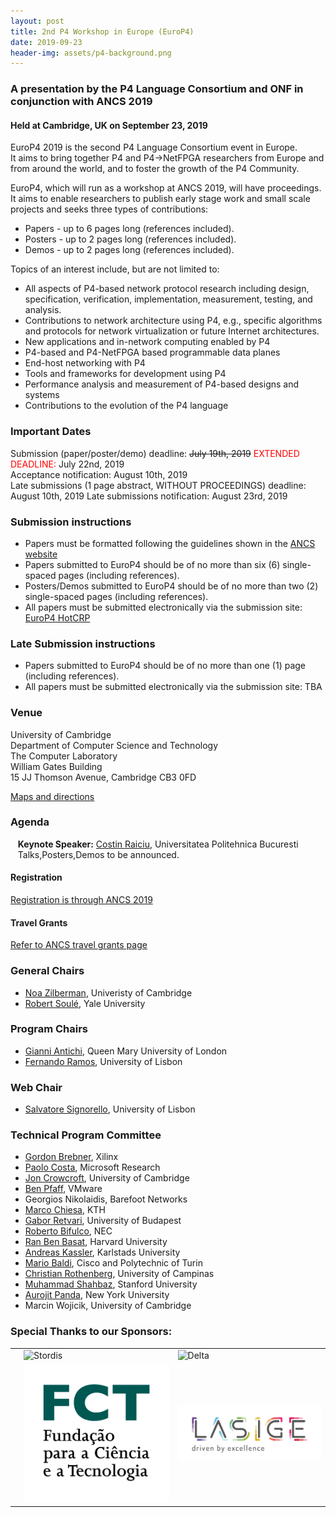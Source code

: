 ```yaml
---
layout: post
title: 2nd P4 Workshop in Europe (EuroP4)
date: 2019-09-23
header-img: assets/p4-background.png
---
```


### A presentation by the P4 Language Consortium and ONF in conjunction with ANCS 2019 
    
#### Held at Cambridge, UK on September 23, 2019

EuroP4 2019 is the second P4 Language Consortium event in Europe.  
It aims to bring together P4 and P4->NetFPGA researchers from Europe and from around the world, and to foster the growth of the P4 Community.

EuroP4, which will run as a workshop at ANCS 2019, will have proceedings. It aims to enable researchers to publish early stage work and small scale projects and seeks three types of contributions:
* Papers  - up to 6 pages long (references included).
* Posters - up to 2 pages long (references included).
* Demos  - up to 2 pages long (references included).

Topics of an interest include, but are not limited to:
* All aspects of P4-based network protocol research including design, specification, verification, implementation, measurement, testing, and analysis.
* Contributions to network architecture using P4, e.g., specific algorithms and protocols for network virtualization or future Internet architectures.
* New applications and in-network computing enabled by P4
* P4-based and P4-NetFPGA based programmable data planes
* End-host networking with P4
* Tools and frameworks for development using P4
* Performance analysis and measurement of P4-based designs and systems
* Contributions to the evolution of the P4 language

### Important Dates
Submission (paper/poster/demo) deadline: ~~July 19th, 2019~~ <font color='red'>EXTENDED DEADLINE:</font> July 22nd, 2019  
Acceptance notification: August 10th, 2019  
Late submissions (1 page abstract, WITHOUT PROCEEDINGS) deadline: August 10th, 2019 
Late submissions notification: August 23rd, 2019

### Submission instructions
* Papers must be formatted following the guidelines shown in the [ANCS website](http://www.ancsconf.org/home/paper-submission-2019)   
* Papers submitted to EuroP4 should be of no more than six (6) single-spaced pages (including references). 
* Posters/Demos submitted to EuroP4 should be of no more than two (2) single-spaced pages (including references).
* All papers must be submitted electronically via the submission site: [EuroP4 HotCRP](https://europ4.hotcrp.di.fc.ul.pt/home/)

### Late Submission instructions
* Papers submitted to EuroP4 should be of no more than one (1) page (including references).
* All papers must be submitted electronically via the submission site: TBA


### Venue

University of Cambridge  
Department of Computer Science and Technology  
The Computer Laboratory  
William Gates Building  
15 JJ Thomson Avenue, Cambridge CB3 0FD

[Maps and directions](https://www.cl.cam.ac.uk/maps/)


### Agenda

&nbsp;&nbsp;&nbsp;<b>Keynote Speaker:</b> [Costin Raiciu](http://nets.cs.pub.ro/~costin/), Universitatea Politehnica Bucuresti  
&nbsp;&nbsp;&nbsp;Talks,Posters,Demos to be announced.

#### Registration
[Registration is through ANCS 2019](http://www.ancsconf.org/) 

#### Travel Grants
[Refer to ANCS travel grants page](http://www.ancsconf.org/)


### General Chairs
* [Noa Zilberman](https://www.cl.cam.ac.uk/~nz247/), Univeristy of Cambridge
* [Robert Soulé](http://www.cs.yale.edu/homes/soule/), Yale University

### Program Chairs
* [Gianni Antichi](https://gianniantichi.github.io/), Queen Mary University of London
* [Fernando Ramos](http://fvramos.at.di.fc.ul.pt/), University of Lisbon

### Web Chair
* [Salvatore Signorello](https://wwwfr.uni.lu/snt/people/salvatore_signorello), University of Lisbon

### Technical Program Committee

* [Gordon Brebner](https://sites.google.com/site/gordonbrebner/Home), Xilinx
* [Paolo Costa](https://www.microsoft.com/en-us/research/people/pcosta/), Microsoft Research
* [Jon Crowcroft](https://www.cl.cam.ac.uk/~jac22/), University of Cambridge
* [Ben Pfaff](https://benpfaff.org), VMware
* Georgios Nikolaidis, Barefoot Networks
* [Marco Chiesa](https://marchiesa.bitbucket.io/), KTH
* [Gabor Retvari](http://lendulet.tmit.bme.hu/~retvari/), University of Budapest
* [Roberto Bifulco](http://robertobifulco.it/), NEC
* [Ran Ben Basat](http://www.bbasat.com/), Harvard University
* [Andreas Kassler](https://www.kau.se/forskare/andreas-kassler), Karlstads University
* [Mario Baldi](http://staff.polito.it/mario.baldi/), Cisco and Polytechnic of Turin
* [Christian Rothenberg](http://www.dca.fee.unicamp.br/~chesteve/), University of Campinas
* [Muhammad Shahbaz](https://mshahbaz.github.io/), Stanford University
* [Aurojit Panda](https://cs.nyu.edu/~apanda/), New York University
* Marcin Wojicik, University of Cambridge

### Special Thanks to our Sponsors:

<table>
<tr>
<td align="center"></td>
<td><img src="/assets/Stordis_logo_flat_grey+slogan.png" width="300" alt="Stordis" /></td>
<td><img src="/assets/delta_logo.png" width="300" alt="Delta" /></td>
</tr>
<tr>
<td align="center"></td>
<td><img src="/assets/FCT_logo.png" width="300" alt="FCT" /></td>
<td><img src="/assets/Lasige_Logo.jpg" width="300" alt="Lasige" /></td>
</tr>
</table>


